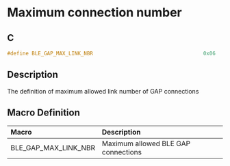 # Maximum connection number

## C

```c
#define BLE_GAP_MAX_LINK_NBR                                    0x06
```

## Description

The definition of maximum allowed link number of GAP connections

## Macro Definition

|Macro|Description|
|:---|:---|
|BLE_GAP_MAX_LINK_NBR|Maximum allowed BLE GAP connections|
